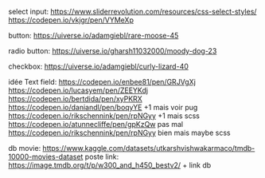 select input:
https://www.sliderrevolution.com/resources/css-select-styles/
https://codepen.io/vkjgr/pen/VYMeXp

button:
https://uiverse.io/adamgiebl/rare-moose-45

radio button:
https://uiverse.io/gharsh11032000/moody-dog-23

checkbox:
https://uiverse.io/adamgiebl/curly-lizard-40

idée Text field:
https://codepen.io/enbee81/pen/GRJVgXj
https://codepen.io/lucasyem/pen/ZEEYKdj
https://codepen.io/bertdida/pen/xyPKRX
https://codepen.io/daniandl/pen/boqyYE +1 mais voir pug
https://codepen.io/rikschennink/pen/rpNGyy +1 mais scss
https://codepen.io/atunnecliffe/pen/gpKzQw pas mal
https://codepen.io/rikschennink/pen/rpNGyy bien mais maybe scss

db movie:
https://www.kaggle.com/datasets/utkarshvishwakarmaco/tmdb-10000-movies-dataset
poste link: https://image.tmdb.org/t/p/w300_and_h450_bestv2/ + link db


